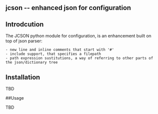 ## jcson -- enhanced json for configuration

## Introdcution

The JCSON python module for configuration, is an enhancement built on top of json parser:

    - new line and inline comments that start with '#'
    - include support, that specifies a filepath
    - path expression sustitutions, a way of referring to other parts of the json/dictionary tree


## Installation

TBD


##Usage

TBD
